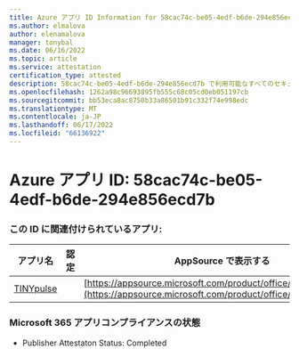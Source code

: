 ```yaml
---
title: Azure アプリ ID Information for 58cac74c-be05-4edf-b6de-294e856ecd7b
ms.author: elmalova
author: elenamalova
manager: tonybal
ms.date: 06/16/2022
ms.topic: article
ms.service: attestation
certification_type: attested
description: 58cac74c-be05-4edf-b6de-294e856ecd7b で利用可能なすべてのセキュリティとコンプライアンス情報。
ms.openlocfilehash: 1262a98c96693895fb555c68c05cd0eb051197cb
ms.sourcegitcommit: bb53eca8ac8750b33a86501b91c332f74e998edc
ms.translationtype: MT
ms.contentlocale: ja-JP
ms.lasthandoff: 06/17/2022
ms.locfileid: "66136922"
---
```

# <a name="azure-app-id-58cac74c-be05-4edf-b6de-294e856ecd7b"></a>Azure アプリ ID: 58cac74c-be05-4edf-b6de-294e856ecd7b


### <a name="apps-associated-with-this-id"></a>この ID に関連付けられているアプリ:
| **アプリ名** | **認定** | **AppSource で表示する** |
|--------------|---------------|-----------------------|
| [TINYpulse](../forward/WA104381729.md) |  | [https://appsource.microsoft.com/product/office/WA104381729](https://appsource.microsoft.com/product/office/WA104381729) |

### <a name="microsoft-365-app-compliance-status"></a>Microsoft 365 アプリコンプライアンスの状態
- Publisher Attestaton Status: Completed
